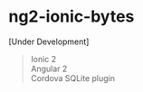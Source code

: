 # ng2-ionic-bytes
[Under Development]

  > Ionic 2 <br>
  > Angular 2 <br>
  > Cordova SQLite plugin <br>
